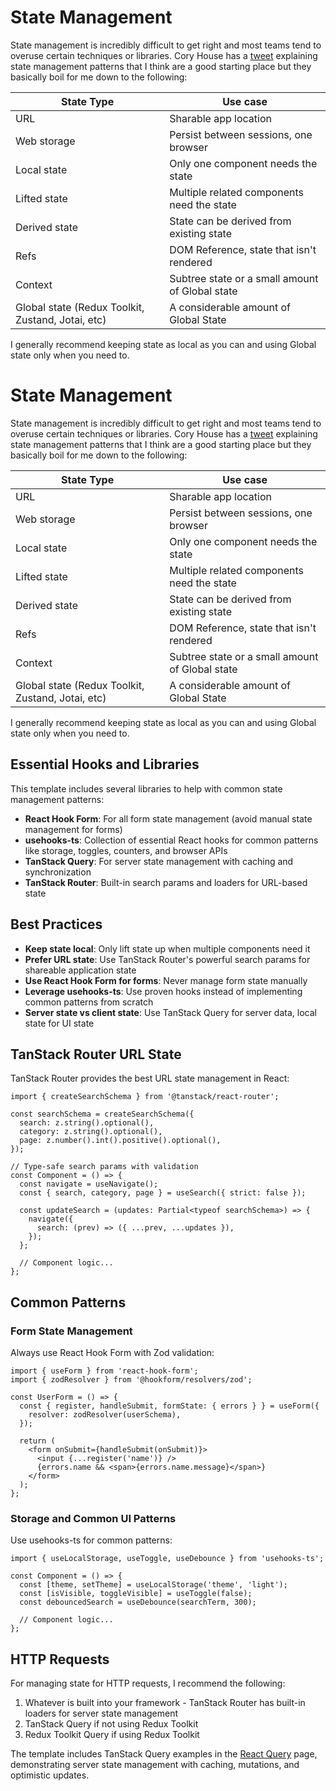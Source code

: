 # State Management

State management is incredibly difficult to get right and most teams tend to overuse certain techniques or libraries. Cory House has a [tweet](https://twitter.com/housecor/status/1437765673439088644/photo/1) explaining state management patterns that I think are a good starting place but they basically boil for me down to the following:

| State Type                                        | Use case                                        |
| ------------------------------------------------- | ----------------------------------------------- |
| URL                                               | Sharable app location                           |
| Web storage                                       | Persist between sessions, one browser           |
| Local state                                       | Only one component needs the state              |
| Lifted state                                      | Multiple related components need the state      |
| Derived state                                     | State can be derived from existing state        |
| Refs                                              | DOM Reference, state that isn't rendered        |
| Context                                           | Subtree state or a small amount of Global state |
| Global state (Redux Toolkit, Zustand, Jotai, etc) | A considerable amount of Global State           |

I generally recommend keeping state as local as you can and using Global state only when you need to.

# State Management

State management is incredibly difficult to get right and most teams tend to overuse certain techniques or libraries. Cory House has a [tweet](https://twitter.com/housecor/status/1437765673439088644/photo/1) explaining state management patterns that I think are a good starting place but they basically boil for me down to the following:

| State Type                                        | Use case                                        |
| ------------------------------------------------- | ----------------------------------------------- |
| URL                                               | Sharable app location                           |
| Web storage                                       | Persist between sessions, one browser           |
| Local state                                       | Only one component needs the state              |
| Lifted state                                      | Multiple related components need the state      |
| Derived state                                     | State can be derived from existing state        |
| Refs                                              | DOM Reference, state that isn't rendered        |
| Context                                           | Subtree state or a small amount of Global state |
| Global state (Redux Toolkit, Zustand, Jotai, etc) | A considerable amount of Global State           |

I generally recommend keeping state as local as you can and using Global state only when you need to.

## Essential Hooks and Libraries

This template includes several libraries to help with common state management patterns:

- **React Hook Form**: For all form state management (avoid manual state management for forms)
- **usehooks-ts**: Collection of essential React hooks for common patterns like storage, toggles, counters, and browser APIs
- **TanStack Query**: For server state management with caching and synchronization
- **TanStack Router**: Built-in search params and loaders for URL-based state

## Best Practices

- **Keep state local**: Only lift state up when multiple components need it
- **Prefer URL state**: Use TanStack Router's powerful search params for shareable application state  
- **Use React Hook Form for forms**: Never manage form state manually
- **Leverage usehooks-ts**: Use proven hooks instead of implementing common patterns from scratch
- **Server state vs client state**: Use TanStack Query for server data, local state for UI state

## TanStack Router URL State

TanStack Router provides the best URL state management in React:

```tsx
import { createSearchSchema } from '@tanstack/react-router';

const searchSchema = createSearchSchema({
  search: z.string().optional(),
  category: z.string().optional(),
  page: z.number().int().positive().optional(),
});

// Type-safe search params with validation
const Component = () => {
  const navigate = useNavigate();
  const { search, category, page } = useSearch({ strict: false });
  
  const updateSearch = (updates: Partial<typeof searchSchema>) => {
    navigate({
      search: (prev) => ({ ...prev, ...updates }),
    });
  };
  
  // Component logic...
};
```

## Common Patterns

### Form State Management
Always use React Hook Form with Zod validation:

```tsx
import { useForm } from 'react-hook-form';
import { zodResolver } from '@hookform/resolvers/zod';

const UserForm = () => {
  const { register, handleSubmit, formState: { errors } } = useForm({
    resolver: zodResolver(userSchema),
  });

  return (
    <form onSubmit={handleSubmit(onSubmit)}>
      <input {...register('name')} />
      {errors.name && <span>{errors.name.message}</span>}
    </form>
  );
};
```

### Storage and Common UI Patterns
Use usehooks-ts for common patterns:

```tsx
import { useLocalStorage, useToggle, useDebounce } from 'usehooks-ts';

const Component = () => {
  const [theme, setTheme] = useLocalStorage('theme', 'light');
  const [isVisible, toggleVisible] = useToggle(false);
  const debouncedSearch = useDebounce(searchTerm, 300);
  
  // Component logic...
};
```

## HTTP Requests

For managing state for HTTP requests, I recommend the following:

1. Whatever is built into your framework - TanStack Router has built-in loaders for server state management
2. TanStack Query if not using Redux Toolkit
3. Redux Toolkit Query if using Redux Toolkit

The template includes TanStack Query examples in the [React Query](/react-query) page, demonstrating server state management with caching, mutations, and optimistic updates.
